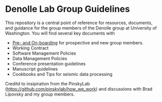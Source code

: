 # Denolle Lab Group Guidelines


This repository is a central point of reference for resources, documents, and guidance for the group members of the Denolle group at University of Washington. You will find several key documents with 

- [Pre- and On-boarding](onboarding.md) for prospective and new group members.
- Working Contract
- Software Management Policies
- Data Management Policies
- Conference presentation guidelines
- Manuscript guidelines
- Cookbooks and Tips for seismic data processing



Creditd to insipiration from the PinskyLab (https://github.com/pinskylab/how_we_work) and discussions with Brad Lipovsky and my group members.
